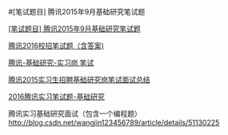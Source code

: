 #[笔试题目] 腾讯2015年9月基础研究笔试题

[[笔试题目] 腾讯2015年9月基础研究笔试题](http://blog.csdn.net/eastmount/article/details/48246649)

[腾讯2016校招笔试题（含答案)](http://blog.csdn.net/liangzhaoyang1/article/details/50973727)

[腾讯-基础研究-实习岗 笔试 ](http://blog.csdn.net/u014540717/article/details/51045943)

[腾讯2015实习生招聘基础研究岗笔试面试总结 ](http://blog.csdn.net/sherry_0009/article/details/48225097)

[2016腾讯实习笔试题-基础研究](http://fanwen.wenku1.com/article/18899815.html)

腾讯实习基础研究面试（包含一个编程题）http://blog.csdn.net/wangjin123456789/article/details/51130225
